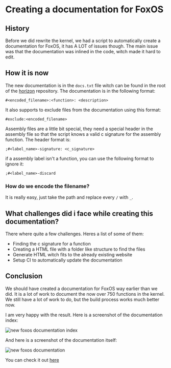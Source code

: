 # Creating a documentation for FoxOS

## History

Before we did rewrite the kernel, we had a script to automatically create a
documentation for FoxOS, it has A LOT of issues though. The main issue was that
the documentation was inlined in the code, witch made it hard to edit.

## How it is now

The new documentation is in the `docs.txt` file witch can be found in the root
of the [horizon](https://github.com/TheUltimateFoxOS/horizon) repository. The
documentation is in the following format:

```
#<encoded_filename>:<function>: <description>
```

It also supports to exclude files from the documentation using this format:

```
#exclude:<encoded_filename>
```

Assembly files are a little bit special, they need a special header in the
assembly file so that the script knows a valid c signature for the assembly
function. The header format is:

```
;#<label_name>-signature: <c_signature>
```

if a assembly label isn't a function, you can use the following format to ignore
it:

```
;#<label_name>-discard
```

### How do we encode the filename?

It is really easy, just take the path and replace every `/` with `_`.

## What challenges did i face while creating this documentation?

There where quite a few challenges. Heres a list of some of them:

- Finding the c signature for a function
- Creating a HTML file with a folder like structure to find the files
- Generate HTML witch fits to the already existing website
- Setup CI to automatically update the documentation

## Conclusion

We should have created a documentation for FoxOS way earlier than we did. It is
a lot of work to document the now over 750 functions in the kernel. We still
have a lot of work to do, but the build process works much better now.

I am very happy with the result. Here is a screenshot of the documentation
index:

![new foxos documentation index](/blog/foxos_new_docs_index.png)

And here is a screenshot of the documentation itself:

![new foxos documentation](/blog/foxos_new_docs.png)

You can check it out [here](https://theultimatefoxos.dev/docs)
